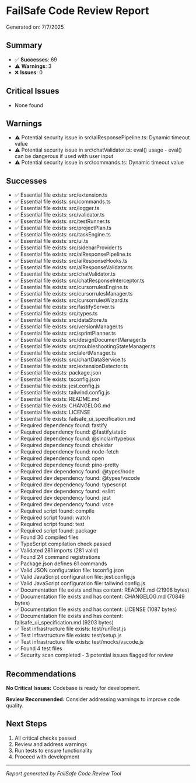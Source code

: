 # FailSafe Code Review Report

Generated on: 7/7/2025

## Summary

- ✅ **Successes**: 69
- ⚠️ **Warnings**: 3
- ❌ **Issues**: 0

## Critical Issues

- None found

## Warnings

- ⚠️ Potential security issue in src\aiResponsePipeline.ts: Dynamic timeout value
- ⚠️ Potential security issue in src\chatValidator.ts: eval() usage - eval() can be dangerous if used with user input
- ⚠️ Potential security issue in src\commands.ts: Dynamic timeout value

## Successes

- ✅ Essential file exists: src/extension.ts
- ✅ Essential file exists: src/commands.ts
- ✅ Essential file exists: src/logger.ts
- ✅ Essential file exists: src/validator.ts
- ✅ Essential file exists: src/testRunner.ts
- ✅ Essential file exists: src/projectPlan.ts
- ✅ Essential file exists: src/taskEngine.ts
- ✅ Essential file exists: src/ui.ts
- ✅ Essential file exists: src/sidebarProvider.ts
- ✅ Essential file exists: src/aiResponsePipeline.ts
- ✅ Essential file exists: src/aiResponseHooks.ts
- ✅ Essential file exists: src/aiResponseValidator.ts
- ✅ Essential file exists: src/chatValidator.ts
- ✅ Essential file exists: src/chatResponseInterceptor.ts
- ✅ Essential file exists: src/cursorrulesEngine.ts
- ✅ Essential file exists: src/cursorrulesManager.ts
- ✅ Essential file exists: src/cursorrulesWizard.ts
- ✅ Essential file exists: src/fastifyServer.ts
- ✅ Essential file exists: src/types.ts
- ✅ Essential file exists: src/dataStore.ts
- ✅ Essential file exists: src/versionManager.ts
- ✅ Essential file exists: src/sprintPlanner.ts
- ✅ Essential file exists: src/designDocumentManager.ts
- ✅ Essential file exists: src/troubleshootingStateManager.ts
- ✅ Essential file exists: src/alertManager.ts
- ✅ Essential file exists: src/chartDataService.ts
- ✅ Essential file exists: src/extensionDetector.ts
- ✅ Essential file exists: package.json
- ✅ Essential file exists: tsconfig.json
- ✅ Essential file exists: jest.config.js
- ✅ Essential file exists: tailwind.config.js
- ✅ Essential file exists: README.md
- ✅ Essential file exists: CHANGELOG.md
- ✅ Essential file exists: LICENSE
- ✅ Essential file exists: failsafe_ui_specification.md
- ✅ Required dependency found: fastify
- ✅ Required dependency found: @fastify/static
- ✅ Required dependency found: @sinclair/typebox
- ✅ Required dependency found: chokidar
- ✅ Required dependency found: node-fetch
- ✅ Required dependency found: open
- ✅ Required dependency found: pino-pretty
- ✅ Required dev dependency found: @types/node
- ✅ Required dev dependency found: @types/vscode
- ✅ Required dev dependency found: typescript
- ✅ Required dev dependency found: eslint
- ✅ Required dev dependency found: jest
- ✅ Required dev dependency found: vsce
- ✅ Required script found: compile
- ✅ Required script found: watch
- ✅ Required script found: test
- ✅ Required script found: package
- ✅ Found 30 compiled files
- ✅ TypeScript compilation check passed
- ✅ Validated 281 imports (281 valid)
- ✅ Found 24 command registrations
- ✅ Package.json defines 61 commands
- ✅ Valid JSON configuration file: tsconfig.json
- ✅ Valid JavaScript configuration file: jest.config.js
- ✅ Valid JavaScript configuration file: tailwind.config.js
- ✅ Documentation file exists and has content: README.md (21908 bytes)
- ✅ Documentation file exists and has content: CHANGELOG.md (70849 bytes)
- ✅ Documentation file exists and has content: LICENSE (1087 bytes)
- ✅ Documentation file exists and has content: failsafe_ui_specification.md (9203 bytes)
- ✅ Test infrastructure file exists: test/runTest.js
- ✅ Test infrastructure file exists: test/setup.js
- ✅ Test infrastructure file exists: test/mocks/vscode.js
- ✅ Found 4 test files
- ✅ Security scan completed - 3 potential issues flagged for review

## Recommendations

**No Critical Issues:** Codebase is ready for development.

**Review Recommended:** Consider addressing warnings to improve code quality.

## Next Steps

1. All critical checks passed
2. Review and address warnings
3. Run tests to ensure functionality
4. Proceed with development

---
*Report generated by FailSafe Code Review Tool*
